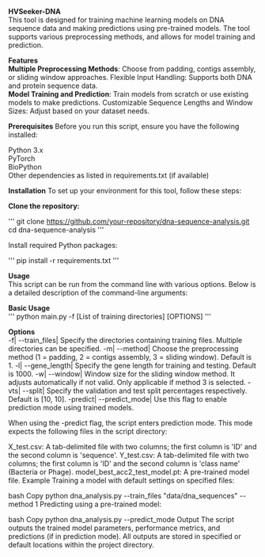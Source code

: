 **HVSeeker-DNA**  
This tool is designed for training machine learning models on DNA sequence data and making predictions using pre-trained models. The tool supports various preprocessing methods, and allows for model training and prediction.
  
**Features**  
**Multiple Preprocessing Methods**: Choose from padding, contigs assembly, or sliding window approaches.
Flexible Input Handling: Supports both DNA and protein sequence data.  
**Model Training and Prediction**: Train models from scratch or use existing models to make predictions.
Customizable Sequence Lengths and Window Sizes: Adjust based on your dataset needs.  
  
**Prerequisites**
Before you run this script, ensure you have the following installed:  
  
Python 3.x  
PyTorch  
BioPython  
Other dependencies as listed in requirements.txt (if available)  
  
**Installation** 
To set up your environment for this tool, follow these steps:  
  
**Clone the repository:**    

'''
git clone https://github.com/your-repository/dna-sequence-analysis.git  
cd dna-sequence-analysis
'''

Install required Python packages:  

'''
pip install -r requirements.txt
'''  
  
**Usage**  
This script can be run from the command line with various options. Below is a detailed description of the command-line arguments:  
  
**Basic Usage**  
'''
python main.py -f [List of training directories] [OPTIONS]
'''   
    
**Options**  
-f| --train_files| Specify the directories containing training files. Multiple directories can be specified.
-m| --method| Choose the preprocessing method (1 = padding, 2 = contigs assembly, 3 = sliding window). Default is 1.
-l| --gene_length| Specify the gene length for training and testing. Default is 1000.
-w| --window| Window size for the sliding window method. It adjusts automatically if not valid. Only applicable if method 3 is selected.
-vts| --split| Specify the validation and test split percentages respectively. Default is [10, 10].
-predict| --predict_mode| Use this flag to enable prediction mode using trained models.

When using the -predict flag, the script enters prediction mode. This mode expects the following files in the script directory:

X_test.csv: A tab-delimited file with two columns; the first column is 'ID' and the second column is 'sequence'.
Y_test.csv: A tab-delimited file with two columns; the first column is 'ID' and the second column is 'class name' (Bacteria or Phage).
model_best_acc2_test_model.pt: A pre-trained model file.
Example
Training a model with default settings on specified files:

bash
Copy
python dna_analysis.py --train_files "data/dna_sequences" --method 1
Predicting using a pre-trained model:

bash
Copy
python dna_analysis.py --predict_mode
Output
The script outputs the trained model parameters, performance metrics, and predictions (if in prediction mode). All outputs are stored in specified or default locations within the project directory.
